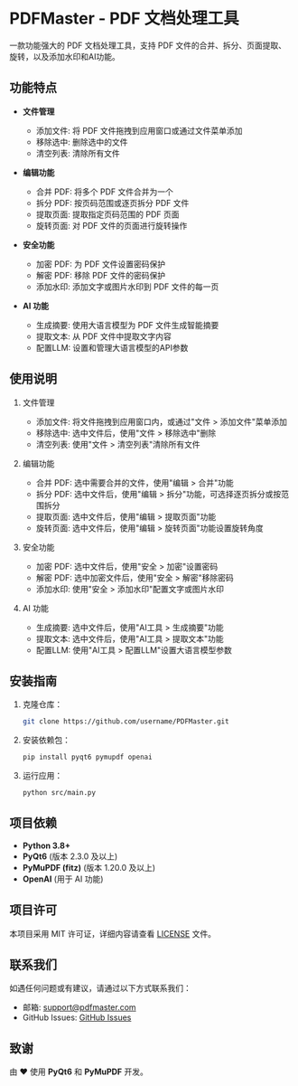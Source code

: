 # PDFMaster - PDF 文档处理工具

一款功能强大的 PDF 文档处理工具，支持 PDF 文件的合并、拆分、页面提取、旋转，以及添加水印和AI功能。

## 功能特点

- **文件管理**
  - 添加文件: 将 PDF 文件拖拽到应用窗口或通过文件菜单添加
  - 移除选中: 删除选中的文件
  - 清空列表: 清除所有文件

- **编辑功能**
  - 合并 PDF: 将多个 PDF 文件合并为一个
  - 拆分 PDF: 按页码范围或逐页拆分 PDF 文件
  - 提取页面: 提取指定页码范围的 PDF 页面
  - 旋转页面: 对 PDF 文件的页面进行旋转操作

- **安全功能**
  - 加密 PDF: 为 PDF 文件设置密码保护
  - 解密 PDF: 移除 PDF 文件的密码保护
  - 添加水印: 添加文字或图片水印到 PDF 文件的每一页

- **AI 功能**
  - 生成摘要: 使用大语言模型为 PDF 文件生成智能摘要
  - 提取文本: 从 PDF 文件中提取文字内容
  - 配置LLM: 设置和管理大语言模型的API参数

## 使用说明

1. 文件管理
   - 添加文件: 将文件拖拽到应用窗口内，或通过"文件 > 添加文件"菜单添加
   - 移除选中: 选中文件后，使用"文件 > 移除选中"删除
   - 清空列表: 使用"文件 > 清空列表"清除所有文件

2. 编辑功能
   - 合并 PDF: 选中需要合并的文件，使用"编辑 > 合并"功能
   - 拆分 PDF: 选中文件后，使用"编辑 > 拆分"功能，可选择逐页拆分或按范围拆分
   - 提取页面: 选中文件后，使用"编辑 > 提取页面"功能
   - 旋转页面: 选中文件后，使用"编辑 > 旋转页面"功能设置旋转角度

3. 安全功能
   - 加密 PDF: 选中文件后，使用"安全 > 加密"设置密码
   - 解密 PDF: 选中加密文件后，使用"安全 > 解密"移除密码
   - 添加水印: 使用"安全 > 添加水印"配置文字或图片水印

4. AI 功能
   - 生成摘要: 选中文件后，使用"AI工具 > 生成摘要"功能
   - 提取文本: 选中文件后，使用"AI工具 > 提取文本"功能
   - 配置LLM: 使用"AI工具 > 配置LLM"设置大语言模型参数

## 安装指南

1. 克隆仓库：
   ```bash
   git clone https://github.com/username/PDFMaster.git
   ```

2. 安装依赖包：
   ```bash
   pip install pyqt6 pymupdf openai
   ```

3. 运行应用：
   ```bash
   python src/main.py
   ```

## 项目依赖

- **Python 3.8+**
- **PyQt6** (版本 2.3.0 及以上)
- **PyMuPDF (fitz)** (版本 1.20.0 及以上)
- **OpenAI** (用于 AI 功能)

## 项目许可

本项目采用 MIT 许可证，详细内容请查看 [LICENSE](LICENSE) 文件。

## 联系我们

如遇任何问题或有建议，请通过以下方式联系我们：
- 邮箱: support@pdfmaster.com
- GitHub Issues: [GitHub Issues](https://github.com/username/PDFMaster/issues)

## 致谢

由 ❤️ 使用 **PyQt6** 和 **PyMuPDF** 开发。
